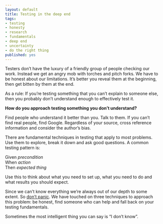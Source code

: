 ```yaml
---
layout: default
title: Testing in the deep end
tags:
- testing
- honesty
- research
- fundamentals
- deep end
- uncertainty
- do the right thing
published: yes
---
```

Testers don’t have the luxury of a friendly group of people checking our work. Instead we get an angry mob with torches and pitch forks. We have to be honest about our limitations. It’s better you reveal them at the beginning, then get bitten by them at the end.

As a rule: If you’re testing something that you can’t explain to someone else, then you probably don’t understand enough to effectively test it.

**How do you approach testing something you don’t understand?**

Find people who understand it better than you. Talk to them. If you can’t find real people, find Google. Regardless of your source, cross reference information and consider the author’s bias.

There are fundamental techniques in testing that apply to most problems. Use them to explore, break it down and ask good questions. A common testing pattern is:

Given *precondition* <br />
When *action* <br />
Then *expected thing* <br />

Use this to think about what you need to set up, what you need to do and what results you should expect.

Since we can’t know everything we’re always out of our depth to some extent. So [don’t panic](http://bit.ly/lOw9RM). We have touched on three techniques to approach this problem: be honest, find someone who can help and fall back on your testing fundamentals.

Sometimes the most intelligent thing you can say is “I don’t know”.